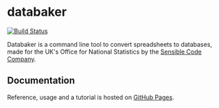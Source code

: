 # databaker

[![Build Status](https://travis-ci.org/sensiblecodeio/databaker.png?branch=master)](https://travis-ci.org/sensiblecodeio/databaker)

Databaker is a command line tool to convert spreadsheets to databases,
made for the UK's Office for National Statistics by the [Sensible Code
Company](http://sensiblecode.io).

## Documentation

Reference, usage and a tutorial is hosted on [GitHub
Pages](https://sensiblecodeio.github.io/quickcode-ons-docs/).
